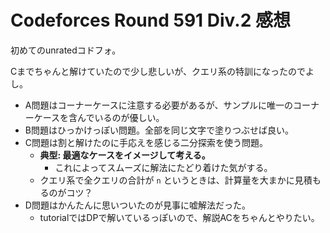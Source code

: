 # Codeforces Round 591 Div.2 感想

初めてのunratedコドフォ。

Cまでちゃんと解けていたので少し悲しいが、クエリ系の特訓になったのでよし。

- A問題はコーナーケースに注意する必要があるが、サンプルに唯一のコーナーケースを含んでいるのが優しい。
- B問題はひっかけっぽい問題。全部を同じ文字で塗りつぶせば良い。
- C問題は割と解けたのに手応えを感じる二分探索を使う問題。
  - **典型: 最適なケースをイメージして考える。**
    - これによってスムーズに解法にたどり着けた気がする。
  - クエリ系で全クエリの合計が `n` というときは、計算量を大まかに見積もるのがコツ？
- D問題はかんたんに思いついたのが見事に嘘解法だった。
  - tutorialではDPで解いているっぽいので、解説ACをちゃんとやりたい。
